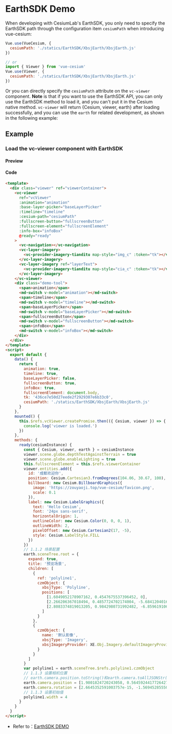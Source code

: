 # EarthSDK Demo

When developing with CesiumLab's EarthSDK, you only need to specify the EarthSDK path through the configuration item `cesiumPath` when introducing vue-cesium:

```js
Vue.use(VueCesium, {
  cesiumPath: './statics/EarthSDK/XbsjEarth/XbsjEarth.js'
})

// or
import { Viewer } from 'vue-cesium'
Vue.use(Viewer, {
  cesiumPath: './statics/EarthSDK/XbsjEarth/XbsjEarth.js'
})
```

Or you can directly specify the `cesiumPath` attribute on the `vc-viewer` component. **Note** is that if you want to use the EarthSDK API, you can only use the EarthSDK method to load it, and you can't put it in the Cesium native method. `vc-viewer` will return {Cesium, viewer, earth} after loading successfully, and you can use the `earth` for related development, as shown in the following example:

## Example

### Load the vc-viewer component with EarthSDK

#### Preview

<doc-preview>
  <template>
    <div class="viewer" ref="viewerContainer">
      <vc-viewer
        ref="vcViewer"
        :animation="animation"
        :base-layer-picker="baseLayerPicker"
        :timeline="timeline"
        :cesium-path="cesiumPath"
        :fullscreen-button="fullscreenButton"
        :fullscreen-element="fullscreenElement"
        :info-box="infoBox"
        @ready="ready"
      >
        <vc-navigation></vc-navigation>
        <vc-layer-imagery>
          <vc-provider-imagery-tianditu map-style="img_c" :token="tk"></vc-provider-imagery-tianditu>
        </vc-layer-imagery>
        <vc-layer-imagery ref="layerText">
          <vc-provider-imagery-tianditu map-style="cia_c" :token="tk"></vc-provider-imagery-tianditu>
        </vc-layer-imagery>
      </vc-viewer>
      <div class="demo-tool">
        <span>animation</span>
        <md-switch v-model="animation"></md-switch>
        <span>timeline</span>
        <md-switch v-model="timeline"></md-switch>
        <span>baseLayerPicker</span>
        <md-switch v-model="baseLayerPicker"></md-switch>
        <span>fullscreenButton</span>
        <md-switch v-model="fullscreenButton"></md-switch>
        <span>infoBox</span>
        <md-switch v-model="infoBox"></md-switch>
      </div>
    </div>
  </template>
  <script>
    export default {
      data() {
        return {
          animation: true,
          timeline: true,
          baseLayerPicker: false,
          fullscreenButton: true,
          infoBox: true,
          fullscreenElement: document.body,
          tk: '436ce7e50d27eede2f2929307e6b33c0',
          cesiumPath: './statics/EarthSDK/XbsjEarth/XbsjEarth.js'
        }
      },
      mounted() {
        this.$refs.vcViewer.createPromise.then(({ Cesium, viewer }) => {
          console.log('viewer is loaded.')
        })
      },
      methods: {
        ready(cesiumInstance) {
          const { Cesium, viewer, earth } = cesiumInstance
          viewer.scene.globe.depthTestAgainstTerrain = true
          viewer.scene.globe.enableLighting = true
          this.fullscreenElement = this.$refs.viewerContainer
          viewer.entities.add({
            id: '成都欢迎你',
            position: Cesium.Cartesian3.fromDegrees(104.06, 30.67, 100),
            billboard: new Cesium.BillboardGraphics({
              image: 'https://zouyaoji.top/vue-cesium/favicon.png',
              scale: 0.1
            }),
            label: new Cesium.LabelGraphics({
              text: 'Hello Cesium',
              font: '24px sans-serif',
              horizontalOrigin: 1,
              outlineColor: new Cesium.Color(0, 0, 0, 1),
              outlineWidth: 2,
              pixelOffset: new Cesium.Cartesian2(17, -5),
              style: Cesium.LabelStyle.FILL
            })
          })
          // 1.1.2 场景配置
          earth.sceneTree.root = {
            expand: true,
            title: '预览场景',
            children: [
              {
                ref: 'polyline1',
                czmObject: {
                  xbsjType: 'Polyline',
                  positions: [
                    [1.6049052178907162, 0.4547675537396452, 0],
                    [2.266206367018494, 0.4857724702174004, -5.6841204016160695e-9],
                    [2.8083374819013205, 0.9842980731992482, -6.859619106471648e-9]
                  ]
                }
              },
              {
                czmObject: {
                  name: '默认影像',
                  xbsjType: 'Imagery',
                  xbsjImageryProvider: XE.Obj.Imagery.defaultImageryProviderConfig
                }
              }
            ]
          }
          var polyline1 = earth.sceneTree.$refs.polyline1.czmObject
          // 1.1.3 设置相机位置
          // earth.camera.position.toString()和earth.camera.toAllJSONStr()这两个方法可获取相机位置
          earth.camera.position = [1.9801824720243058, 0.5645924417726427, 8556103.623693792]
          earth.camera.rotation = [2.6645352591003757e-15, -1.5694528555019995, 0]
          // 1.1.3 设置初始值
          polyline1.width = 4
        }
      }
    }
  </script>
</doc-preview>

#### Code

```html
<template>
  <div class="viewer" ref="viewerContainer">
    <vc-viewer
      ref="vcViewer"
      :animation="animation"
      :base-layer-picker="baseLayerPicker"
      :timeline="timeline"
      :cesium-path="cesiumPath"
      :fullscreen-button="fullscreenButton"
      :fullscreen-element="fullscreenElement"
      :info-box="infoBox"
      @ready="ready"
    >
      <vc-navigation></vc-navigation>
      <vc-layer-imagery>
        <vc-provider-imagery-tianditu map-style="img_c" :token="tk"></vc-provider-imagery-tianditu>
      </vc-layer-imagery>
      <vc-layer-imagery ref="layerText">
        <vc-provider-imagery-tianditu map-style="cia_c" :token="tk"></vc-provider-imagery-tianditu>
      </vc-layer-imagery>
    </vc-viewer>
    <div class="demo-tool">
      <span>animation</span>
      <md-switch v-model="animation"></md-switch>
      <span>timeline</span>
      <md-switch v-model="timeline"></md-switch>
      <span>baseLayerPicker</span>
      <md-switch v-model="baseLayerPicker"></md-switch>
      <span>fullscreenButton</span>
      <md-switch v-model="fullscreenButton"></md-switch>
      <span>infoBox</span>
      <md-switch v-model="infoBox"></md-switch>
    </div>
  </div>
</template>
<script>
  export default {
    data() {
      return {
        animation: true,
        timeline: true,
        baseLayerPicker: false,
        fullscreenButton: true,
        infoBox: true,
        fullscreenElement: document.body,
        tk: '436ce7e50d27eede2f2929307e6b33c0',
        cesiumPath: './statics/EarthSDK/XbsjEarth/XbsjEarth.js'
      }
    },
    mounted() {
      this.$refs.vcViewer.createPromise.then(({ Cesium, viewer }) => {
        console.log('viewer is loaded.')
      })
    },
    methods: {
      ready(cesiumInstance) {
        const { Cesium, viewer, earth } = cesiumInstance
        viewer.scene.globe.depthTestAgainstTerrain = true
        viewer.scene.globe.enableLighting = true
        this.fullscreenElement = this.$refs.viewerContainer
        viewer.entities.add({
          id: '成都欢迎你',
          position: Cesium.Cartesian3.fromDegrees(104.06, 30.67, 100),
          billboard: new Cesium.BillboardGraphics({
            image: 'https://zouyaoji.top/vue-cesium/favicon.png',
            scale: 0.1
          }),
          label: new Cesium.LabelGraphics({
            text: 'Hello Cesium',
            font: '24px sans-serif',
            horizontalOrigin: 1,
            outlineColor: new Cesium.Color(0, 0, 0, 1),
            outlineWidth: 2,
            pixelOffset: new Cesium.Cartesian2(17, -5),
            style: Cesium.LabelStyle.FILL
          })
        })
        // 1.1.2 场景配置
        earth.sceneTree.root = {
          expand: true,
          title: '预览场景',
          children: [
            {
              ref: 'polyline1',
              czmObject: {
                xbsjType: 'Polyline',
                positions: [
                  [1.6049052178907162, 0.4547675537396452, 0],
                  [2.266206367018494, 0.4857724702174004, -5.6841204016160695e-9],
                  [2.8083374819013205, 0.9842980731992482, -6.859619106471648e-9]
                ]
              }
            },
            {
              czmObject: {
                name: '默认影像',
                xbsjType: 'Imagery',
                xbsjImageryProvider: XE.Obj.Imagery.defaultImageryProviderConfig
              }
            }
          ]
        }
        var polyline1 = earth.sceneTree.$refs.polyline1.czmObject
        // 1.1.3 设置相机位置
        // earth.camera.position.toString()和earth.camera.toAllJSONStr()这两个方法可获取相机位置
        earth.camera.position = [1.9801824720243058, 0.5645924417726427, 8556103.623693792]
        earth.camera.rotation = [2.6645352591003757e-15, -1.5694528555019995, 0]
        // 1.1.3 设置初始值
        polyline1.width = 4
      }
    }
  }
</script>
```

- Refer to：[EarthSDK DEMO](http://earthsdk.com/v/last/Apps/Examples/?menu=true&url=./startup-create-earth.html)
